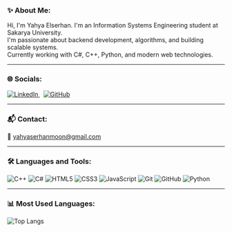 ### ✨ About Me:

 Hi, I'm Yahya Elserhan. I'm an Information Systems Engineering student at Sakarya University.  
 I'm passionate about backend development, algorithms, and building scalable systems.  
 Currently working with C#, C++, Python, and modern web technologies.

<hr>

### 🌐 Socials:

<a href="https://www.linkedin.com/in/yahya-elserhan-916a34298" target="_blank">
  <img src="https://img.icons8.com/color/48/000000/linkedin.png" alt="LinkedIn"/>
</a>
&nbsp;
<a href="https://github.com/yahyaserhan18" target="_blank">
  <img src="https://img.icons8.com/ios-glyphs/48/000000/github.png" alt="GitHub"/>
</a>

<hr>

### 📬 Contact:

📧 yahyaserhanmoon@gmail.com

<hr>

### 🛠️ Languages and Tools:

<p align="left">
  <img src="https://img.icons8.com/color/48/000000/c-plus-plus-logo.png" alt="C++"/>
  <img src="https://img.icons8.com/color/48/000000/c-sharp-logo.png" alt="C#"/>
  <img src="https://img.icons8.com/color/48/000000/html-5--v1.png" alt="HTML5"/>
  <img src="https://img.icons8.com/color/48/000000/css3.png" alt="CSS3"/>
  <img src="https://img.icons8.com/color/48/000000/javascript--v1.png" alt="JavaScript"/>
  <img src="https://img.icons8.com/color/48/000000/git.png" alt="Git"/>
  <img src="https://img.icons8.com/ios-glyphs/48/000000/github.png" alt="GitHub"/>
  <img src="https://img.icons8.com/color/48/000000/python--v1.png" alt="Python"/>
</p>

<hr>

### 📊 Most Used Languages:

![Top Langs](https://github-readme-stats.vercel.app/api/top-langs/?username=yahyaserhan18&layout=compact&theme=default)

